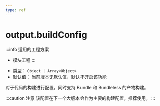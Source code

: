 ```yaml
---
type: ref
---
```


# output.buildConfig

:::info 适用的工程方案
* 模块工程
:::

- 类型： `Object | Array<Object>`
- 默认值： 当前版本无默认值，默认不开启该功能

对于代码的构建进行配置。同时支持 Bundle 和 Bundleless 的产物构建。

:::caution 注意
该配置在下一个大版本会作为主要的构建配置，推荐使用。
:::

